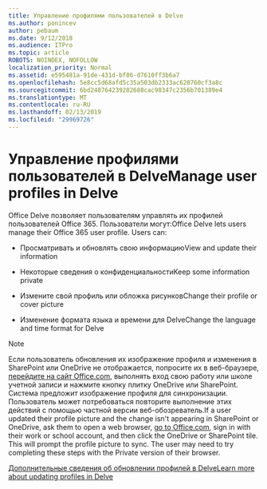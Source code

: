 ```yaml
---
title: Управление профилями пользователей в Delve
ms.author: ponincev
author: pebaum
ms.date: 9/12/2018
ms.audience: ITPro
ms.topic: article
ROBOTS: NOINDEX, NOFOLLOW
localization_priority: Normal
ms.assetid: e595481a-91de-431d-bf86-d7610ff3b6a7
ms.openlocfilehash: 5e8cc5d68afd5c35a503db2333ac620760cf3a8c
ms.sourcegitcommit: 6bd248764239282688cac98347c2356b701389e4
ms.translationtype: MT
ms.contentlocale: ru-RU
ms.lasthandoff: 02/13/2019
ms.locfileid: "29969726"
---
```

# <a name="manage-user-profiles-in-delve"></a><span data-ttu-id="06571-102">Управление профилями пользователей в Delve</span><span class="sxs-lookup"><span data-stu-id="06571-102">Manage user profiles in Delve</span></span>

<span data-ttu-id="06571-p101">Office Delve позволяет пользователям управлять их профилей пользователей Office 365. Пользователи могут:</span><span class="sxs-lookup"><span data-stu-id="06571-p101">Office Delve lets users manage their Office 365 user profile. Users can:</span></span>
  
- <span data-ttu-id="06571-105">Просматривать и обновлять свою информацию</span><span class="sxs-lookup"><span data-stu-id="06571-105">View and update their information</span></span>
    
- <span data-ttu-id="06571-106">Некоторые сведения о конфиденциальности</span><span class="sxs-lookup"><span data-stu-id="06571-106">Keep some information private</span></span>
    
- <span data-ttu-id="06571-107">Измените свой профиль или обложка рисунков</span><span class="sxs-lookup"><span data-stu-id="06571-107">Change their profile or cover picture</span></span>
    
- <span data-ttu-id="06571-108">Изменение формата языка и времени для Delve</span><span class="sxs-lookup"><span data-stu-id="06571-108">Change the language and time format for Delve</span></span>
    
> [!NOTE]
> <span data-ttu-id="06571-p102">Если пользователь обновления их изображение профиля и изменения в SharePoint или OneDrive не отображается, попросите их в веб-браузере, [перейдите на сайт Office.com](https://www.office.com), выполнять вход свою работу или школе учетной записи и нажмите кнопку плитку OneDrive или SharePoint. Система предложит изображение профиля для синхронизации. Пользователь может потребоваться повторите выполнение этих действий с помощью частной версии веб-обозреватель.</span><span class="sxs-lookup"><span data-stu-id="06571-p102">If a user updated their profile picture and the change isn't appearing in SharePoint or OneDrive, ask them to open a web browser, [go to Office.com](https://www.office.com), sign in with their work or school account, and then click the OneDrive or SharePoint tile. This will prompt the profile picture to sync. The user may need to try completing these steps with the Private version of their browser.</span></span> 
  
[<span data-ttu-id="06571-111">Дополнительные сведения об обновлении профилей в Delve</span><span class="sxs-lookup"><span data-stu-id="06571-111">Learn more about updating profiles in Delve</span></span>](https://go.microsoft.com/fwlink/?linkid=735070)
  

